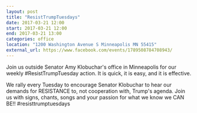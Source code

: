 ```yaml
---
layout: post
title: "ResistTrumpTuesdays"
date: 2017-03-21 12:00
start: 2017-03-21 12:00
end: 2017-03-21 13:00
categories: office
location: "1200 Washington Avenue S Minneapolis MN 55415"
external_url: https://www.facebook.com/events/1789508784708943/
---
```

Join us outside Senator Amy Klobuchar's office in Minneapolis for our weekly #ResistTrumpTuesday action. It is quick, it is easy, and it is effective. 

We rally every Tuesday to encourage Senator Klobuchar to hear our demands for RESISTANCE to, not cooperation with, Trump's agenda. Join us with signs, chants, songs and your passion for what we know we CAN BE!! #resisttrumptuesdays

